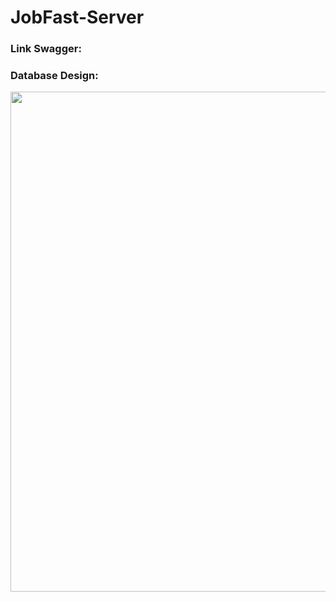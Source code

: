 # JobFast-Server
<h3>Link Swagger: </h3>
<h3>Database Design:</h3>

<img src="https://user-images.githubusercontent.com/88085753/211143999-f704a15a-163d-475d-8d5d-4cef46970f46.jpg" width="800">

